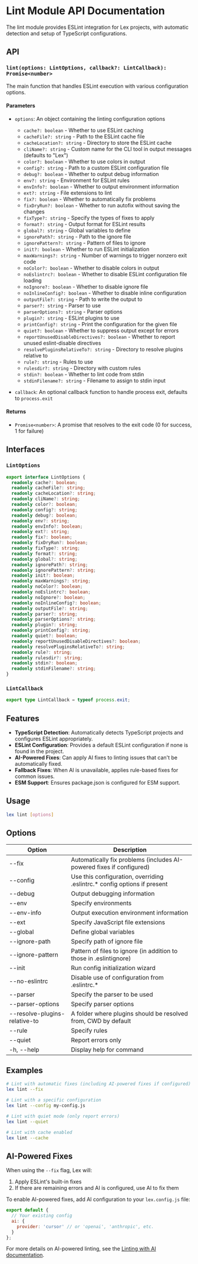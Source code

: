# Lint Module API Documentation

The lint module provides ESLint integration for Lex projects, with automatic detection and setup of TypeScript configurations.

## API

### `lint(options: LintOptions, callback?: LintCallback): Promise<number>`

The main function that handles ESLint execution with various configuration options.

#### Parameters

- `options`: An object containing the linting configuration options
  - `cache?: boolean` - Whether to use ESLint caching
  - `cacheFile?: string` - Path to the ESLint cache file
  - `cacheLocation?: string` - Directory to store the ESLint cache
  - `cliName?: string` - Custom name for the CLI tool in output messages (defaults to "Lex")
  - `color?: boolean` - Whether to use colors in output
  - `config?: string` - Path to a custom ESLint configuration file
  - `debug?: boolean` - Whether to output debug information
  - `env?: string` - Environment for ESLint rules
  - `envInfo?: boolean` - Whether to output environment information
  - `ext?: string` - File extensions to lint
  - `fix?: boolean` - Whether to automatically fix problems
  - `fixDryRun?: boolean` - Whether to run autofix without saving the changes
  - `fixType?: string` - Specify the types of fixes to apply
  - `format?: string` - Output format for ESLint results
  - `global?: string` - Global variables to define
  - `ignorePath?: string` - Path to the ignore file
  - `ignorePattern?: string` - Pattern of files to ignore
  - `init?: boolean` - Whether to run ESLint initialization
  - `maxWarnings?: string` - Number of warnings to trigger nonzero exit code
  - `noColor?: boolean` - Whether to disable colors in output
  - `noEslintrc?: boolean` - Whether to disable ESLint configuration file loading
  - `noIgnore?: boolean` - Whether to disable ignore file
  - `noInlineConfig?: boolean` - Whether to disable inline configuration
  - `outputFile?: string` - Path to write the output to
  - `parser?: string` - Parser to use
  - `parserOptions?: string` - Parser options
  - `plugin?: string` - ESLint plugins to use
  - `printConfig?: string` - Print the configuration for the given file
  - `quiet?: boolean` - Whether to suppress output except for errors
  - `reportUnusedDisableDirectives?: boolean` - Whether to report unused eslint-disable directives
  - `resolvePluginsRelativeTo?: string` - Directory to resolve plugins relative to
  - `rule?: string` - Rules to use
  - `rulesdir?: string` - Directory with custom rules
  - `stdin?: boolean` - Whether to lint code from stdin
  - `stdinFilename?: string` - Filename to assign to stdin input

- `callback`: An optional callback function to handle process exit, defaults to `process.exit`

#### Returns

- `Promise<number>`: A promise that resolves to the exit code (0 for success, 1 for failure)

## Interfaces

### `LintOptions`

```typescript
export interface LintOptions {
  readonly cache?: boolean;
  readonly cacheFile?: string;
  readonly cacheLocation?: string;
  readonly cliName?: string;
  readonly color?: boolean;
  readonly config?: string;
  readonly debug?: boolean;
  readonly env?: string;
  readonly envInfo?: boolean;
  readonly ext?: string;
  readonly fix?: boolean;
  readonly fixDryRun?: boolean;
  readonly fixType?: string;
  readonly format?: string;
  readonly global?: string;
  readonly ignorePath?: string;
  readonly ignorePattern?: string;
  readonly init?: boolean;
  readonly maxWarnings?: string;
  readonly noColor?: boolean;
  readonly noEslintrc?: boolean;
  readonly noIgnore?: boolean;
  readonly noInlineConfig?: boolean;
  readonly outputFile?: string;
  readonly parser?: string;
  readonly parserOptions?: string;
  readonly plugin?: string;
  readonly printConfig?: string;
  readonly quiet?: boolean;
  readonly reportUnusedDisableDirectives?: boolean;
  readonly resolvePluginsRelativeTo?: string;
  readonly rule?: string;
  readonly rulesdir?: string;
  readonly stdin?: boolean;
  readonly stdinFilename?: string;
}
```

### `LintCallback`

```typescript
export type LintCallback = typeof process.exit;
```

## Features

- **TypeScript Detection**: Automatically detects TypeScript projects and configures ESLint appropriately.
- **ESLint Configuration**: Provides a default ESLint configuration if none is found in the project.
- **AI-Powered Fixes**: Can apply AI fixes to linting issues that can't be automatically fixed.
- **Fallback Fixes**: When AI is unavailable, applies rule-based fixes for common issues.
- **ESM Support**: Ensures package.json is configured for ESM support.

## Usage

```bash
lex lint [options]
```

## Options

| Option | Description |
| --- | --- |
| --fix | Automatically fix problems (includes AI-powered fixes if configured) |
| --config | Use this configuration, overriding .eslintrc.* config options if present |
| --debug | Output debugging information |
| --env | Specify environments |
| --env-info | Output execution environment information |
| --ext | Specify JavaScript file extensions |
| --global | Define global variables |
| --ignore-path | Specify path of ignore file |
| --ignore-pattern | Pattern of files to ignore (in addition to those in .eslintignore) |
| --init | Run config initialization wizard |
| --no-eslintrc | Disable use of configuration from .eslintrc.* |
| --parser | Specify the parser to be used |
| --parser-options | Specify parser options |
| --resolve-plugins-relative-to | A folder where plugins should be resolved from, CWD by default |
| --rule | Specify rules |
| --quiet | Report errors only |
| -h, --help | Display help for command |

## Examples

```bash
# Lint with automatic fixes (including AI-powered fixes if configured)
lex lint --fix

# Lint with a specific configuration
lex lint --config my-config.js

# Lint with quiet mode (only report errors)
lex lint --quiet

# Lint with cache enabled
lex lint --cache
```

## AI-Powered Fixes

When using the `--fix` flag, Lex will:
1. Apply ESLint's built-in fixes
2. If there are remaining errors and AI is configured, use AI to fix them

To enable AI-powered fixes, add AI configuration to your `lex.config.js` file:

```javascript
export default {
  // Your existing config
  ai: {
    provider: 'cursor' // or 'openai', 'anthropic', etc.
  }
};
```

For more details on AI-powered linting, see the [Linting with AI documentation](./README.md). 